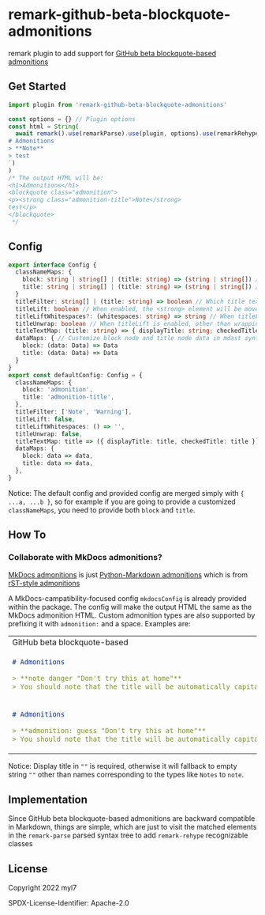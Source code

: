 # remark-github-beta-blockquote-admonitions

remark plugin to add support for [GitHub beta blockquote-based admonitions](https://github.com/github/feedback/discussions/16925)

## Get Started

```js
import plugin from 'remark-github-beta-blockquote-admonitions'

const options = {} // Plugin options
const html = String(
  await remark().use(remarkParse).use(plugin, options).use(remarkRehype).use(rehypeStringify).process(`\
# Admonitions
> **Note**
> test
`)
)
/* The output HTML will be:
<h1>Admonitions</h1>
<blockquote class="admonition">
<p><strong class="admonition-title">Note</strong>
test</p>
</blockquote>
 */
```

## Config

```ts
export interface Config {
  classNameMaps: {
    block: string | string[] | (title: string) => (string | string[]) // Classes the <blockquote> block should be added with
    title: string | string[] | (title: string) => (string | string[]) // Classes the <strong> title should be added with
  }
  titleFilter: string[] | (title: string) => boolean // Which title texts in <strong> should make the block considered as admonitions
  titleLift: boolean // When enabled, the <strong> element will be moved from <p> children to <blockquote> children with <p> wrapped, like the structure of MkDocs admonitions, otherwise no extra actions
  titleLiftWhitespaces?: (whitespaces: string) => string // When titleLift is enabled, after <strong> is moved, the function defines what the whitespaces following the <strong> will be converted to. By default, remove these whitespaces. You may rarely need to set the option unless want to strictly control the syntax tree.
  titleUnwrap: boolean // When titleLift is enabled, other than wrapping <strong> with <p>, use the title text to build a <p> with classes and put it into <blockquote> children to serve as admonition title, which makes the structure be like MkDocs admonitions more
  titleTextMap: (title: string) => { displayTitle: string; checkedTitle: string } // The function allows you to differ displayed title text in the output with the one checked in the plugin such as whether the block is an admonition and the classes the plugin is going to add. The differing is done before all checks. This may help you to embed custom title text with particular admonition type like "**Note/My Title**". By default, both two variables use the same original value.
  dataMaps: { // Customize block node and title node data in mdast syntax tree. For example, if you want the block to be <div> other than <blockquote>, with [the help of remark-rehype](https://github.com/syntax-tree/mdast-util-to-hast#fields-on-nodes), you can set { hName: 'div' } for block to implement it. By default, no extra actions.
    block: (data: Data) => Data
    title: (data: Data) => Data
  }
}
export const defaultConfig: Config = {
  classNameMaps: {
    block: 'admonition',
    title: 'admonition-title',
  },
  titleFilter: ['Note', 'Warning'],
  titleLift: false,
  titleLiftWhitespaces: () => '',
  titleUnwrap: false,
  titleTextMap: title => ({ displayTitle: title, checkedTitle: title }),
  dataMaps: {
    block: data => data,
    title: data => data,
  },
}
```

Notice: The default config and provided config are merged simply with `{ ...a, ...b }`, so for example if you are going to provide a customized `classNameMaps`, you need to provide both `block` and `title`.

## How To

### Collaborate with MkDocs admonitions?

[MkDocs admonitions](https://www.markdownguide.org/tools/mkdocs/#using-admonitions) is just [Python-Markdown admonitions](https://python-markdown.github.io/extensions/admonition/) which is from [rST-style admonitions](https://docutils.sourceforge.io/docs/ref/rst/directives.html#specific-admonitions)

A MkDocs-campatibility-focused config `mkdocsConfig` is already provided within the package.
The config will make the output HTML the same as the MkDocs admonition HTML.
Custom admonition types are also supported by prefixing it with `admonition:` and a space.
Examples are:

<table>
  <tr>
    <td>GitHub beta blockquote-based</td>
    <td>MkDocs</td>
    <td>HTML</td>
  </tr>
  <tr>
    <td>

```md
# Admonitions

> **note danger "Don't try this at home"**
> You should note that the title will be automatically capitalized.
```

</td><td>

```md
!!! note danger "Don't try this at home"
You should note that the title will be automatically capitalized.
```

</td><td>

```html
<div class="admonition note danger">
  <p class="admonition-title">Don't try this at home</p>
  <p>You should note that the title will be automatically capitalized.</p>
</div>
```

</td>
</tr>
<tr>
    <td>

```md
# Admonitions

> **admonition: guess "Don't try this at home"**
> You should note that the title will be automatically capitalized.
```

</td><td>

```md
!!! guess "Don't try this at home"
You should note that the title will be automatically capitalized.
```

</td><td>

```html
<div class="admonition guess">
  <p class="admonition-title">Don't try this at home</p>
  <p>You should note that the title will be automatically capitalized.</p>
</div>
```

</td>
</tr>
</table>

Notice: Display title in `""` is required, otherwise it will fallback to empty string `""` other than names corresponding to the types like `Notes` to `note`.

## Implementation

Since GitHub beta blockquote-based admonitions are backward compatible in Markdown, things are simple, which are just to visit the matched elements in the `remark-parse` parsed syntax tree to add `remark-rehype` recognizable classes

## License

Copyright 2022 myl7

SPDX-License-Identifier: Apache-2.0
